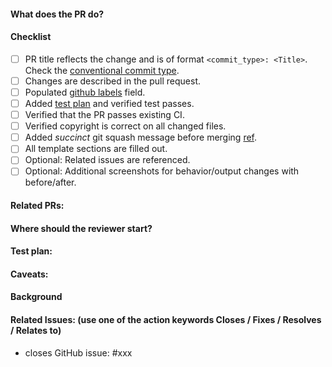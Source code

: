 <!--
# Copyright (c) 2024, NVIDIA CORPORATION. All rights reserved.
#
# Redistribution and use in source and binary forms, with or without
# modification, are permitted provided that the following conditions
# are met:
#  * Redistributions of source code must retain the above copyright
#    notice, this list of conditions and the following disclaimer.
#  * Redistributions in binary form must reproduce the above copyright
#    notice, this list of conditions and the following disclaimer in the
#    documentation and/or other materials provided with the distribution.
#  * Neither the name of NVIDIA CORPORATION nor the names of its
#    contributors may be used to endorse or promote products derived
#    from this software without specific prior written permission.
#
# THIS SOFTWARE IS PROVIDED BY THE COPYRIGHT HOLDERS ``AS IS'' AND ANY
# EXPRESS OR IMPLIED WARRANTIES, INCLUDING, BUT NOT LIMITED TO, THE
# IMPLIED WARRANTIES OF MERCHANTABILITY AND FITNESS FOR A PARTICULAR
# PURPOSE ARE DISCLAIMED.  IN NO EVENT SHALL THE COPYRIGHT OWNER OR
# CONTRIBUTORS BE LIABLE FOR ANY DIRECT, INDIRECT, INCIDENTAL, SPECIAL,
# EXEMPLARY, OR CONSEQUENTIAL DAMAGES (INCLUDING, BUT NOT LIMITED TO,
# PROCUREMENT OF SUBSTITUTE GOODS OR SERVICES; LOSS OF USE, DATA, OR
# PROFITS; OR BUSINESS INTERRUPTION) HOWEVER CAUSED AND ON ANY THEORY
# OF LIABILITY, WHETHER IN CONTRACT, STRICT LIABILITY, OR TORT
# (INCLUDING NEGLIGENCE OR OTHERWISE) ARISING IN ANY WAY OUT OF THE USE
# OF THIS SOFTWARE, EVEN IF ADVISED OF THE POSSIBILITY OF SUCH DAMAGE.
-->

#### What does the PR do?
<!-- Describe your pull request here. Please read the text below the line, and make sure you follow the checklist.-->

#### Checklist
- [ ] PR title reflects the change and is of format `<commit_type>: <Title>`. Check the [conventional commit type](https://github.com/angular/angular/blob/22b96b9/CONTRIBUTING.md#type).
- [ ] Changes are described in the pull request.
- [ ] Populated [github labels](https://docs.github.com/en/issues/using-labels-and-milestones-to-track-work/managing-labels) field.
- [ ] Added [test plan](#test-plan) and verified test passes.
- [ ] Verified that the PR passes existing CI.
- [ ] Verified copyright is correct on all changed files.
- [ ] Added _succinct_ git squash message before merging [ref](https://tbaggery.com/2008/04/19/a-note-about-git-commit-messages.html).
- [ ] All template sections are filled out.
- [ ] Optional: Related issues are referenced.
- [ ] Optional: Additional screenshots for behavior/output changes with before/after.

#### Related PRs:
<!-- Related PRs from other Repositories -->

#### Where should the reviewer start?
<!-- call out specific files that should be looked at closely -->

#### Test plan:
<!-- list steps to verify -->
<!-- were e2e tests added?-->

#### Caveats:
<!-- any limitations or possible things missing from this PR -->

#### Background
<!-- e.g. what led to this change being made. this is optional extra information to help the reviewer -->

#### Related Issues: (use one of the action keywords Closes / Fixes / Resolves / Relates to)
- closes GitHub issue: #xxx
